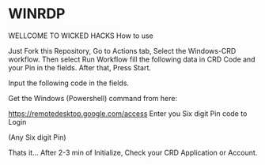 # WINRDP

WELLCOME TO WICKED HACKS
How to use 

Just Fork this Repository, Go to Actions tab, Select the Windows-CRD workflow. Then select Run Workflow fill the following data in CRD Code and your Pin in the fields. After that, Press Start.

Input the following code in the fields.

Get the Windows (Powershell) command from here:

https://remotedesktop.google.com/access
Enter you Six digit Pin code to Login

(Any Six digit Pin)

Thats it... After 2-3 min of Initialize, Check your CRD Application or Account.
